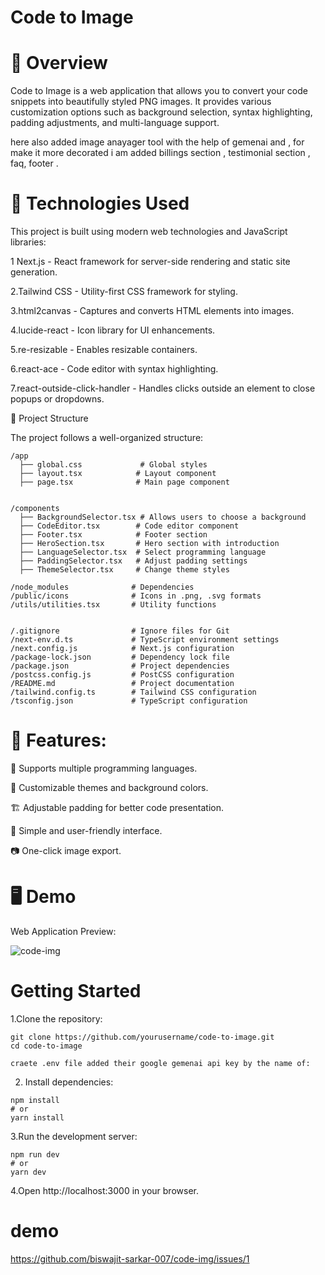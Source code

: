#   Code to Image

# 🚀 Overview

Code to Image is a web application that allows you to convert your code snippets into beautifully styled PNG images. It provides various customization options such as background selection, syntax highlighting, padding adjustments, and multi-language support.

here also added image anayager tool with the help of gemenai and , for make it more decorated i am added billings section , testimonial section , faq, footer .

# 🔧 Technologies Used

This project is built using modern web technologies and JavaScript libraries:

1 Next.js - React framework for server-side rendering and static site generation.

2.Tailwind CSS - Utility-first CSS framework for styling.

3.html2canvas - Captures and converts HTML elements into images.

4.lucide-react - Icon library for UI enhancements.


5.re-resizable - Enables resizable containers.

6.react-ace - Code editor with syntax highlighting.

7.react-outside-click-handler - Handles clicks outside an element to close popups or dropdowns.

📂 Project Structure

The project follows a well-organized structure:
```
/app
  ├── global.css             # Global styles
  ├── layout.tsx            # Layout component
  ├── page.tsx              # Main page component

  
/components
  ├── BackgroundSelector.tsx # Allows users to choose a background
  ├── CodeEditor.tsx        # Code editor component
  ├── Footer.tsx            # Footer section
  ├── HeroSection.tsx       # Hero section with introduction
  ├── LanguageSelector.tsx  # Select programming language
  ├── PaddingSelector.tsx   # Adjust padding settings
  ├── ThemeSelector.tsx     # Change theme styles

/node_modules              # Dependencies
/public/icons              # Icons in .png, .svg formats
/utils/utilities.tsx       # Utility functions


/.gitignore                # Ignore files for Git
/next-env.d.ts             # TypeScript environment settings
/next.config.js            # Next.js configuration
/package-lock.json         # Dependency lock file
/package.json              # Project dependencies
/postcss.config.js         # PostCSS configuration
/README.md                 # Project documentation
/tailwind.config.ts        # Tailwind CSS configuration
/tsconfig.json             # TypeScript configuration

```


# 🌟 Features:

📜 Supports multiple programming languages.

🎨 Customizable themes and background colors.

🏗 Adjustable padding for better code presentation.

🔗 Simple and user-friendly interface.

📷 One-click image export.



# 🖥️ Demo

Web Application Preview:

![code-img](https://github.com/user-attachments/assets/c58f42a1-f074-4255-9fc5-c5bd3b8d49da)

 

#  Getting Started
1.Clone the repository:
```
git clone https://github.com/yourusername/code-to-image.git
cd code-to-image
```

```
craete .env file added their google gemenai api key by the name of:

```

2. Install dependencies:
```
npm install
# or
yarn install
```


3.Run the development server:
```
npm run dev
# or
yarn dev
```

4.Open http://localhost:3000 in your browser.


# demo

https://github.com/biswajit-sarkar-007/code-img/issues/1
